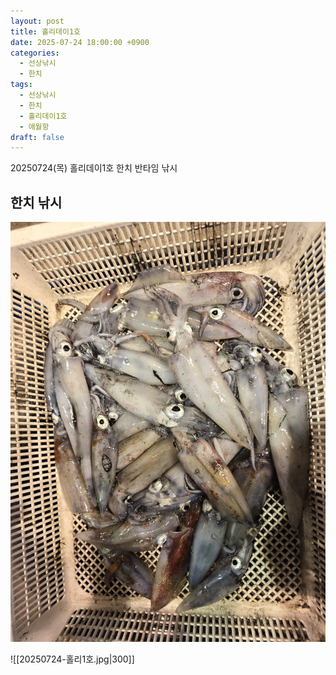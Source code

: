 ```yaml
---
layout: post
title: 홀리데이1호
date: 2025-07-24 18:00:00 +0900
categories:
  - 선상낚시
  - 한치
tags:
  - 선상낚시
  - 한치
  - 홀리데이1호
  - 애월항
draft: false
---
```

20250724(목) 홀리데이1호 한치 반타임 낚시 
## 한치 낚시 
![|300](20250724-홀리1호.jpg)

![[20250724-홀리1호.jpg|300]]